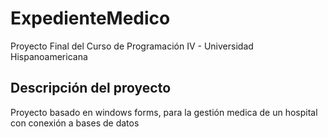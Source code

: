 # ExpedienteMedico

Proyecto Final del Curso de Programación IV - Universidad Hispanoamericana

## Descripción del proyecto

Proyecto basado en windows forms, para la gestión medica de un hospital con conexión a bases de datos 
